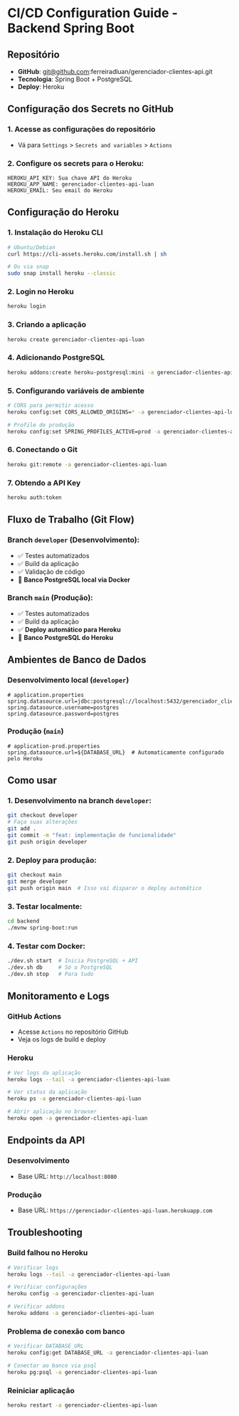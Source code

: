 # CI/CD Configuration Guide - Backend Spring Boot

## Repositório
- **GitHub**: git@github.com:ferreiradluan/gerenciador-clientes-api.git
- **Tecnologia**: Spring Boot + PostgreSQL
- **Deploy**: Heroku

## Configuração dos Secrets no GitHub

### 1. Acesse as configurações do repositório
- Vá para `Settings` > `Secrets and variables` > `Actions`

### 2. Configure os secrets para o Heroku:

```
HEROKU_API_KEY: Sua chave API do Heroku
HEROKU_APP_NAME: gerenciador-clientes-api-luan
HEROKU_EMAIL: Seu email do Heroku
```

## Configuração do Heroku

### 1. Instalação do Heroku CLI
```bash
# Ubuntu/Debian
curl https://cli-assets.heroku.com/install.sh | sh

# Ou via snap
sudo snap install heroku --classic
```

### 2. Login no Heroku
```bash
heroku login
```

### 3. Criando a aplicação
```bash
heroku create gerenciador-clientes-api-luan
```

### 4. Adicionando PostgreSQL
```bash
heroku addons:create heroku-postgresql:mini -a gerenciador-clientes-api-luan
```

### 5. Configurando variáveis de ambiente
```bash
# CORS para permitir acesso
heroku config:set CORS_ALLOWED_ORIGINS=* -a gerenciador-clientes-api-luan

# Profile de produção
heroku config:set SPRING_PROFILES_ACTIVE=prod -a gerenciador-clientes-api-luan
```

### 6. Conectando o Git
```bash
heroku git:remote -a gerenciador-clientes-api-luan
```

### 7. Obtendo a API Key
```bash
heroku auth:token
```

## Fluxo de Trabalho (Git Flow)

### Branch `developer` (Desenvolvimento):
- ✅ Testes automatizados
- ✅ Build da aplicação
- ✅ Validação de código
- 🔄 **Banco PostgreSQL local via Docker**

### Branch `main` (Produção):
- ✅ Testes automatizados
- ✅ Build da aplicação
- ✅ **Deploy automático para Heroku**
- 🔄 **Banco PostgreSQL do Heroku**

## Ambientes de Banco de Dados

### Desenvolvimento local (`developer`)
```properties
# application.properties
spring.datasource.url=jdbc:postgresql://localhost:5432/gerenciador_clientes_db
spring.datasource.username=postgres
spring.datasource.password=postgres
```

### Produção (`main`)
```properties
# application-prod.properties
spring.datasource.url=${DATABASE_URL}  # Automaticamente configurado pelo Heroku
```

## Como usar

### 1. Desenvolvimento na branch `developer`:
```bash
git checkout developer
# Faça suas alterações
git add .
git commit -m "feat: implementação de funcionalidade"
git push origin developer
```

### 2. Deploy para produção:
```bash
git checkout main
git merge developer
git push origin main  # Isso vai disparar o deploy automático
```

### 3. Testar localmente:
```bash
cd backend
./mvnw spring-boot:run
```

### 4. Testar com Docker:
```bash
./dev.sh start  # Inicia PostgreSQL + API
./dev.sh db     # Só o PostgreSQL
./dev.sh stop   # Para tudo
```

## Monitoramento e Logs

### GitHub Actions
- Acesse `Actions` no repositório GitHub
- Veja os logs de build e deploy

### Heroku
```bash
# Ver logs da aplicação
heroku logs --tail -a gerenciador-clientes-api-luan

# Ver status da aplicação
heroku ps -a gerenciador-clientes-api-luan

# Abrir aplicação no browser
heroku open -a gerenciador-clientes-api-luan
```

## Endpoints da API

### Desenvolvimento
- Base URL: `http://localhost:8080`

### Produção
- Base URL: `https://gerenciador-clientes-api-luan.herokuapp.com`

## Troubleshooting

### Build falhou no Heroku
```bash
# Verificar logs
heroku logs --tail -a gerenciador-clientes-api-luan

# Verificar configurações
heroku config -a gerenciador-clientes-api-luan

# Verificar addons
heroku addons -a gerenciador-clientes-api-luan
```

### Problema de conexão com banco
```bash
# Verificar DATABASE_URL
heroku config:get DATABASE_URL -a gerenciador-clientes-api-luan

# Conectar ao banco via psql
heroku pg:psql -a gerenciador-clientes-api-luan
```

### Reiniciar aplicação
```bash
heroku restart -a gerenciador-clientes-api-luan
```

